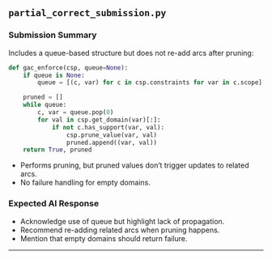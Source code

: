 ## `partial_correct_submission.py`

### Submission Summary

Includes a queue-based structure but does not re-add arcs after pruning:

```python
def gac_enforce(csp, queue=None):
    if queue is None:
        queue = [(c, var) for c in csp.constraints for var in c.scope]

    pruned = []
    while queue:
        c, var = queue.pop(0)
        for val in csp.get_domain(var)[:]:
            if not c.has_support(var, val):
                csp.prune_value(var, val)
                pruned.append((var, val))
    return True, pruned
```

- Performs pruning, but pruned values don’t trigger updates to related arcs.
- No failure handling for empty domains.

### Expected AI Response

- Acknowledge use of queue but highlight lack of propagation.
- Recommend re-adding related arcs when pruning happens.
- Mention that empty domains should return failure.

---
